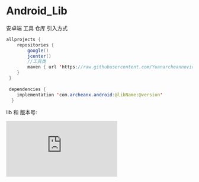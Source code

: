 # Android_Lib
安卓端 工具 仓库
引入方式
```java
allprojects {
    repositories {
        google()
        jcenter()
        //工具类
        maven { url 'https://raw.githubusercontent.com/Yuanarcheannovice/Android_Lib/master/maven' }
    }
 }
 
 dependencies {
    implementation 'com.archeanx.android:@libName:@version'
  }
```
lib 和 版本号:

![](https://github.com/Yuanarcheannovice/Android_Lib/blob/master/lib_version.xml)
